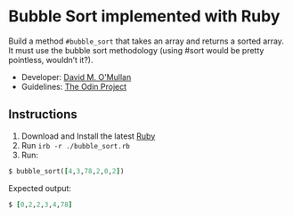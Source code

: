 # Bubble Sort implemented with Ruby
Build a method `#bubble_sort` that takes an array and returns a sorted array. It must use the bubble sort methodology (using #sort would be pretty pointless, wouldn’t it?).

- Developer: [David M. O'Mullan](https://github.com/davidomullan)
- Guidelines: [The Odin Project](https://www.theodinproject.com/lessons/ruby-bubble-sort)

## Instructions
1. Download and Install the latest [Ruby](https://www.ruby-lang.org)
2. Run `irb -r ./bubble_sort.rb`
3. Run:
```ruby
$ bubble_sort([4,3,78,2,0,2])
```
Expected output: 
```ruby
$ [0,2,2,3,4,78]
```